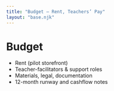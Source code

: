 ```yaml
---
title: "Budget — Rent, Teachers’ Pay"
layout: "base.njk"
---
```


# Budget

- Rent (pilot storefront)  
- Teacher-facilitators & support roles  
- Materials, legal, documentation  
- 12-month runway and cashflow notes
